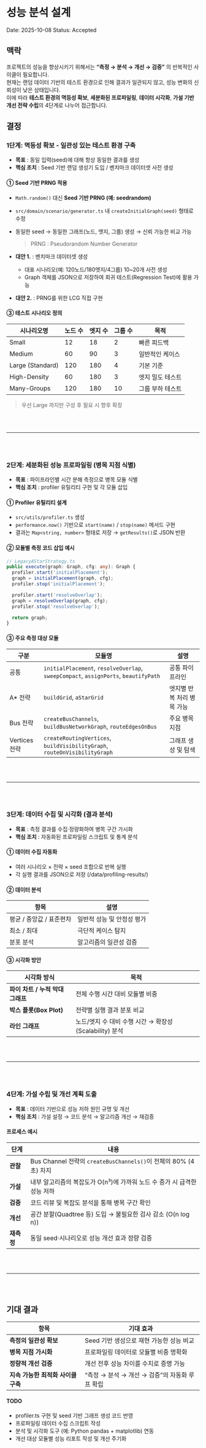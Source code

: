 # 성능 분석 설계

Date: 2025-10-08
Status: Accepted

## 맥락

프로젝트의 성능을 향상시키기 위해서는 **“측정 → 분석 → 개선 → 검증”** 의 반복적인 사이클이 필요합니다.  
현재는 랜덤 데이터 기반의 테스트 환경으로 인해 결과가 일관되지 않고, 성능 변화의 신뢰성이 낮은 상태입니다.  
이에 따라 **테스트 환경의 멱등성 확보**, **세분화된 프로파일링**, **데이터 시각화**, **가설 기반 개선 전략 수립**의 4단계로 나누어 접근합니다.

## 결정

### 1단계: 멱등성 확보 - 일관성 있는 테스트 환경 구축

- **목표** : 동일 입력(seed)에 대해 항상 동일한 결과를 생성
- **핵심 조치** : Seed 기반 랜덤 생성기 도입 / 벤치마크 데이터셋 사전 생성

#### ① Seed 기반 PRNG 적용

- `Math.random()` 대신 **Seed 기반 PRNG (예: seedrandom)**
- `src/domain/scenario/generator.ts` 내 `createInitialGraph(seed)` 형태로 수정
- 동일한 seed → 동일한 그래프(노드, 엣지, 그룹) 생성 → 신뢰 가능한 비교 가능

  > PRNG : Pseudorandom Number Generator

- **대안 1.** : 벤치마크 데이터셋 생성
  - 대표 시나리오(예: 120노드/180엣지/4그룹) 10~20개 사전 생성
  - Graph 객체를 JSON으로 저장하여 회귀 테스트(Regression Test)에 활용 가능
- **대안 2.** : PRNG를 위한 LCG 직접 구현

#### ③ 테스트 시나리오 정의

| 시나리오명       | 노드 수 | 엣지 수 | 그룹 수 | 목적             |
| ---------------- | ------- | ------- | ------- | ---------------- |
| Small            | 12      | 18      | 2       | 빠른 피드백      |
| Medium           | 60      | 90      | 3       | 일반적인 케이스  |
| Large (Standard) | 120     | 180     | 4       | 기본 기준        |
| High-Density     | 60      | 180     | 3       | 엣지 밀도 테스트 |
| Many-Groups      | 120     | 180     | 10      | 그룹 부하 테스트 |

> 우선 Large 까지만 구성 후 필요 시 향후 확장

<br/>
<br/>

---

<br/>
<br/>

### 2단계: 세분화된 성능 프로파일링 (병목 지점 식별)

- **목표** : 파이프라인별 시간 분해 측정으로 병목 모듈 식별
- **핵심 조치** : profiler 유틸리티 구현 및 각 모듈 삽입

#### ① Profiler 유틸리티 설계

- `src/utils/profiler.ts` 생성
- `performance.now()` 기반으로 `start(name)` / `stop(name)` 메서드 구현
- 결과는 `Map<string, number>` 형태로 저장 → `getResults()`로 JSON 반환

#### ② 모듈별 측정 코드 삽입 예시

```typescript
// LegacyAStarStrategy.ts
public execute(graph: Graph, cfg: any): Graph {
  profiler.start('initialPlacement');
  graph = initialPlacement(graph, cfg);
  profiler.stop('initialPlacement');

  profiler.start('resolveOverlap');
  graph = resolveOverlap(graph, cfg);
  profiler.stop('resolveOverlap');

  return graph;
}
```

#### ③ 주요 측정 대상 모듈

| 구분          | 모듈명                                                                              | 설명                       |
| ------------- | ----------------------------------------------------------------------------------- | -------------------------- |
| 공통          | `initialPlacement`, `resolveOverlap`, `sweepCompact`, `assignPorts`, `beautifyPath` | 공통 파이프라인            |
| A\* 전략      | `buildGrid`, `aStarGrid`                                                            | 엣지별 반복 처리 병목 가능 |
| Bus 전략      | `createBusChannels`, `buildBusNetworkGraph`, `routeEdgesOnBus`                      | 주요 병목 지점             |
| Vertices 전략 | `createRoutingVertices`, `buildVisibilityGraph`, `routeOnVisibilityGraph`           | 그래프 생성 및 탐색        |

<br/>
<br/>

---

<br/>
<br/>

### 3단계: 데이터 수집 및 시각화 (결과 분석)

- **목표** : 측정 결과를 수집·정량화하여 병목 구간 가시화
- **핵심 조치** : 자동화된 프로파일링 스크립트 및 통계 분석

#### ① 데이터 수집 자동화

- 여러 시나리오 × 전략 × seed 조합으로 반복 실행
- 각 실행 결과를 JSON으로 저장 (/data/profiling-results/)

#### ② 데이터 분석

| 항목                     | 설명                       |
| ------------------------ | -------------------------- |
| 평균 / 중앙값 / 표준편차 | 일반적 성능 및 안정성 평가 |
| 최소 / 최대              | 극단적 케이스 탐지         |
| 분포 분석                | 알고리즘의 일관성 검증     |

#### ③ 시각화 방안

| 시각화 방식                      | 목적                                                   |
| -------------------------------- | ------------------------------------------------------ |
| **파이 차트 / 누적 막대 그래프** | 전체 수행 시간 대비 모듈별 비중                        |
| **박스 플롯(Box Plot)**          | 전략별 실행 결과 분포 비교                             |
| **라인 그래프**                  | 노드/엣지 수 대비 수행 시간 → 확장성(Scalability) 분석 |

<br/>
<br/>

---

<br/>
<br/>

### 4단계: 가설 수립 및 개선 계획 도출

- **목표** : 데이터 기반으로 성능 저하 원인 규명 및 개선
- **핵심 조치** : 가설 설정 → 코드 분석 → 알고리즘 개선 → 재검증

#### 프로세스 예시

| 단계       | 내용                                                                     |
| ---------- | ------------------------------------------------------------------------ |
| **관찰**   | Bus Channel 전략의 `createBusChannels()`이 전체의 80% (4초) 차지         |
| **가설**   | 내부 알고리즘의 복잡도가 O(n³)에 가까워 노드 수 증가 시 급격한 성능 저하 |
| **검증**   | 코드 리뷰 및 복잡도 분석을 통해 병목 구간 확인                           |
| **개선**   | 공간 분할(Quadtree 등) 도입 → 불필요한 검사 감소 (O(n log n))            |
| **재측정** | 동일 seed·시나리오로 성능 개선 효과 정량 검증                            |

<br/>
<br/>

---

<br/>
<br/>

## 기대 결과

| 항목                               | 기대 효과                                      |
| ---------------------------------- | ---------------------------------------------- |
| **측정의 일관성 확보**             | Seed 기반 생성으로 재현 가능한 성능 비교       |
| **병목 지점 가시화**               | 프로파일링 데이터로 모듈별 비중 명확화         |
| **정량적 개선 검증**               | 개선 전후 성능 차이를 수치로 증명 가능         |
| **지속 가능한 최적화 사이클 구축** | “측정 → 분석 → 개선 → 검증”의 자동화 루프 확립 |

#### TODO

- profiler.ts 구현 및 seed 기반 그래프 생성 코드 반영
- 프로파일링 데이터 수집 스크립트 작성
- 분석 및 시각화 도구 (예: Python pandas + matplotlib) 연동
- 개선 대상 모듈별 성능 리포트 작성 및 개선 주기화
